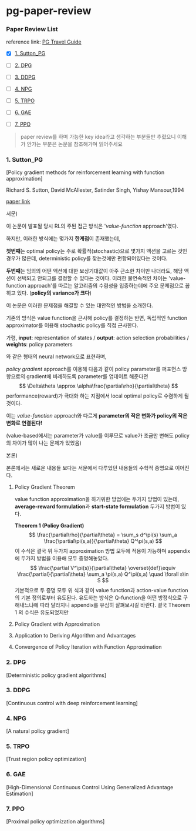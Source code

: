 # pg-paper-review

### Paper Review List

reference link: [PG Travel Guide](https://reinforcement-learning-kr.github.io/2018/06/29/0_pg-travel-guide/)

- [x] [1. Sutton_PG](#1.-Sutton_PG)
- [ ] [2. DPG](#2.-DPG)
- [ ] [3. DDPG](#3.-DDPG)
- [ ] [4. NPG](#4.-NPG)
- [ ] [5. TRPO](#5.-TRPO)
- [ ] [6. GAE](#6.-GAE)
- [ ] [7. PPO](#7.-PPO)



> paper review를 하며 가능한 key idea라고 생각하는 부분들만 추렸으니 이해가 안가는 부분은 논문을 참조해가며 읽어주세요



### 1. Sutton_PG

[Policy gradient methods for reinforcement learning with function approximation]

Richard S. Sutton, David McAllester, Satinder Singh, Yishay Mansour,1994

[paper link](http://papers.nips.cc/paper/1713-policy-gradient-methods-for-reinforcement-learning-with-function-approximation.pdf)



서문)

이 논문이 발표될 당시 RL의 주된 접근 방식은 '*value-function* approach'였다.

하지만, 이러한 방식에는 몇가지 **한계점**이 존재했는데,

**첫번째**는 optimal policy는 주로 확률적(stochastic)으로 몇가지 액션을 고르는 것인 경우가 많은데, deterministic policy를 찾는것에만 편향되어있다는 것이다.

**두번째**는 임의의 어떤 액션에 대한 보상기대값이 아주 근소한 차이만 나더라도, 해당 액션이 선택되고 안되고를 결정할 수 있다는 것이다. 이러한 불연속적인 차이는 'value-function approach'를 따르는 알고리즘의 수렴성을 입증하는데에 주요 문제점으로 꼽히고 있다. (**policy의 variance가 크다**)

이 논문은 이러한 문제점을 해결할 수 있는 대안적인 방법을 소개한다.

기존의 방식은 value function을 근사해 policy를 결정하는 반면, 독립적인 function approximator를 이용해 stochastic policy를 직접 근사한다.

가령, **input**: representation of states / **output**: action selection probabilities / **weights**: policy parameters

와 같은 형태의 neural network으로 표현하며,

 *policy gradient* approach를 이용해 다음과 같이 policy parameter를 퍼포먼스 방향으로의 gradient에 비례하도록 parameter를 업데이트 해준다면
$$
\Delta\theta \approx \alpha\frac{\partial\rho}{\partial\theta}
$$
performance(reward)가 극대화 하는 지점에서 local optimal policy로 수렴하게 될 것이다.

이는 *value-function* approach와 다르게 **parameter의 작은 변화가 policy의 작은 변화로 연결된다!**

(value-based에서는  parameter가 value를 이루므로 value가 조금만 변해도 policy의 차이가 많이 나는 문제가 있었음) 



본론)

본론에서는 새로운 내용들 보다는 서문에서 다루었던 내용들의 수학적 증명으로 이어진다.

1. Policy Gradient Theorem

   value function approximation을 하기위한 방법에는 두가지 방법이 있는데, **average-reward formulation**과 **start-state formulation** 두가지 방법이 있다.

   **Theorem 1 (Policy Gradient)**
   $$
   \frac{\partial\rho}{\partial\theta} = \sum_s d^\pi(s) \sum_a \frac{\partial\pi(s,a)}{\partial\theta} Q^\pi(s,a)
   $$
   이 수식은 결국 위 두가지 approximation 방법 모두에 적용이 가능하며 appendix에 두가지 방법을 이용해 모두 증명해놓았다. 
   $$
   \frac{\partial V^\pi(s)}{\partial\theta} \overset{def}\equiv \frac{\partial}{\partial\theta} \sum_a \pi(s,a) Q^\pi(s,a) \quad \forall  s\in S
   $$
   기본적으로 두 증명 모두 위 식과 같이 value function과 action-value function의 기본 정의로부터 유도된다. 유도하는 방식은 Q-function을 어떤 방정식으로 구해내느냐에 따라 달라지니 appendix를 유심히 살펴보시길 바란다. 결국 Theorem 1 의 수식은 유도되었지만 

    

2. Policy Gradient with Approximation

   

3. Application to Deriving Algorithm and Advantages

   

4. Convergence of Policy Iteration with Function Approximation



### 2. DPG

[Deterministic policy gradient algorithms]



### 3. DDPG

[Continuous control with deep reinforcement learning]



### 4. NPG

[A natural policy gradient]



### 5. TRPO

[Trust region policy optimization]



### 6. GAE

[High-Dimensional Continuous Control Using Generalized Advantage Estimation]



### 7. PPO

[Proximal policy optimization algorithms]